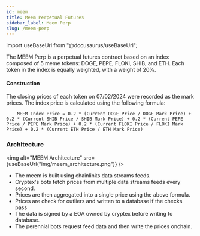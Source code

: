 ```yaml
---
id: meem
title: Meem Perpetual Futures
sidebar_label: Meem Perp
slug: /meem-perp
---
```

import useBaseUrl from "@docusaurus/useBaseUrl";


The MEEM Perp is a perpetual futures contract based on an index composed of 5 meme tokens: DOGE, PEPE, FLOKI, SHIB, and ETH. Each token in the index is equally weighted, with a weight of 20%.

#### Construction

The closing prices of each token on 07/02/2024 were recorded as the mark prices. The index price is calculated using the following formula:
```
    MEEM Index Price = 0.2 * (Current DOGE Price / DOGE Mark Price) + 0.2 * (Current SHIB Price / SHIB Mark Price) + 0.2 * (Current PEPE Price / PEPE Mark Price) + 0.2 * (Current FLOKI Price / FLOKI Mark Price) + 0.2 * (Current ETH Price / ETH Mark Price) 
```

### Architecture

<img alt="MEEM Architecture" src={useBaseUrl("img/meem_architecture.png")} />

- The meem is built using chainlinks data streams feeds. 
- Cryptex's bots fetch prices from multiple data streams feeds every second.
- Prices are then aggregated into a single price using the above formula.
- Prices are check for outliers and written to a database if the checks pass
- The data is signed by a EOA owned by cryptex before writing to database.
- The perennial bots request feed data and then write the prices onchain.
